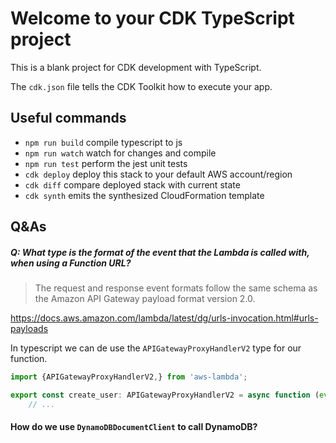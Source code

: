 # Welcome to your CDK TypeScript project

This is a blank project for CDK development with TypeScript.

The `cdk.json` file tells the CDK Toolkit how to execute your app.

## Useful commands

* `npm run build`   compile typescript to js
* `npm run watch`   watch for changes and compile
* `npm run test`    perform the jest unit tests
* `cdk deploy`      deploy this stack to your default AWS account/region
* `cdk diff`        compare deployed stack with current state
* `cdk synth`       emits the synthesized CloudFormation template


## Q&As

##### Q: What type is the format of the event that the Lambda is called with, when using a Function URL?
> The request and response event formats follow the same schema as the Amazon API Gateway payload format version 2.0.

https://docs.aws.amazon.com/lambda/latest/dg/urls-invocation.html#urls-payloads

In typescript we can de use the `APIGatewayProxyHandlerV2` type for our function.

```typescript
import {APIGatewayProxyHandlerV2,} from 'aws-lambda';

export const create_user: APIGatewayProxyHandlerV2 = async function (event) {
    // ...
```


#### How do we use `DynamoDBDocumentClient` to call DynamoDB?
